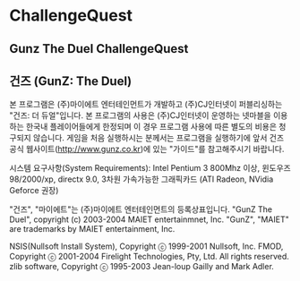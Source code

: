 # ChallengeQuest
Gunz The Duel ChallengeQuest
---------------------
건즈 (GunZ: The Duel)
---------------------

본 프로그램은 (주)마이에트 엔터테인먼트가 개발하고 (주)CJ인터넷이 퍼블리싱하는 "건즈: 더 듀얼"입니다.
본 프로그램의 사용은 (주)CJ인터넷이 운영하는 넷마블을 이용하는 한국내 플레이어들에게 한정되며 이 경우 프로그램 사용에 따른 별도의 비용은 청구되지 않습니다. 
게임을 처음 실행하시는 분께서는 프로그램을 실행하기에 앞서 건즈 공식 웹사이트(http://www.gunz.co.kr)에 있는 "가이드"를 참고해주시기 바랍니다.


시스템 요구사항(System Requirements):
Intel Pentium 3 800Mhz 이상, 윈도우즈 98/2000/xp, directx 9.0, 3차원 가속가능한 그래픽카드 (ATI Radeon, NVidia Geforce 권장)


"건즈", "마이에트"는 (주)마이에트 엔터테인먼트의 등록상표입니다.
"GunZ The Duel", copyright (c) 2003-2004 MAIET entertainmnet, Inc.
"GunZ", "MAIET" are trademarks by MAIET entertainment, Inc.

NSIS(Nullsoft Install System), Copyright ⓒ 1999-2001 Nullsoft, Inc.
FMOD, Copyright ⓒ 2001-2004 Firelight Technologies, Pty, Ltd. All rights reserved.
zlib software, Copyright ⓒ 1995-2003 Jean-loup Gailly and Mark Adler.
